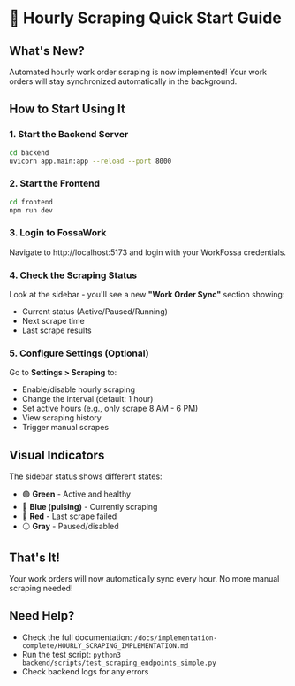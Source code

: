 # 🚀 Hourly Scraping Quick Start Guide

## What's New?
Automated hourly work order scraping is now implemented! Your work orders will stay synchronized automatically in the background.

## How to Start Using It

### 1. Start the Backend Server
```bash
cd backend
uvicorn app.main:app --reload --port 8000
```

### 2. Start the Frontend
```bash
cd frontend
npm run dev
```

### 3. Login to FossaWork
Navigate to http://localhost:5173 and login with your WorkFossa credentials.

### 4. Check the Scraping Status
Look at the sidebar - you'll see a new **"Work Order Sync"** section showing:
- Current status (Active/Paused/Running)
- Next scrape time
- Last scrape results

### 5. Configure Settings (Optional)
Go to **Settings > Scraping** to:
- Enable/disable hourly scraping
- Change the interval (default: 1 hour)
- Set active hours (e.g., only scrape 8 AM - 6 PM)
- View scraping history
- Trigger manual scrapes

## Visual Indicators

The sidebar status shows different states:
- 🟢 **Green** - Active and healthy
- 🔵 **Blue (pulsing)** - Currently scraping
- 🔴 **Red** - Last scrape failed
- ⚪ **Gray** - Paused/disabled

## That's It!
Your work orders will now automatically sync every hour. No more manual scraping needed!

## Need Help?
- Check the full documentation: `/docs/implementation-complete/HOURLY_SCRAPING_IMPLEMENTATION.md`
- Run the test script: `python3 backend/scripts/test_scraping_endpoints_simple.py`
- Check backend logs for any errors